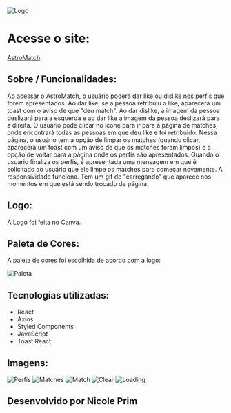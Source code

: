 ![Logo](./astromatch/./img-readme/Logo.png)

# Acesse o site:

<a href=http://astromatch-nicole.surge.sh/>AstroMatch</a>

## Sobre / Funcionalidades:

Ao acessar o AstroMatch, o usuário poderá dar like ou dislike nos perfis que forem apresentados. Ao dar like, se a pessoa retribuiu o like, aparecerá um toast com o aviso de que "deu match". Ao dar dislike, a imagem da pessoa deslizará para a esquerda e ao dar like a imagem da pessoa deslizará para a direita. O usuário pode clicar no ícone para ir para a página de matches, onde encontrará todas as pessoas em que deu like e foi retribuido. Nessa página, o usuário tem a opção de limpar os matches (quando clicar, aparecerá um toast com um aviso de que os matches foram limpos) e a opção de voltar para a página onde os perfis são apresentados. Quando o usuario finaliza os perfis, é apresentada uma mensagem em que é solicitado ao usuário que ele limpe os matches para começar novamente. A responsividade funciona. Tem um gif de "carregando" que aparece nos momentos em que está sendo trocado de página.

## Logo:

A Logo foi feita no Canva.

## Paleta de Cores:

A paleta de cores foi escolhida de acordo com a logo:

![Paleta](./astromatch/./img-readme/paleta.png)

## Tecnologias utilizadas:

- React
- Axios
- Styled Components
- JavaScript
- Toast React

## Imagens:

![Perfis](./astromatch/./img-readme/perfis.png)
![Matches](./astromatch/./img-readme/matches.png)
![Match](./astromatch/./img-readme/match.png)
![Clear](./astromatch/./img-readme/limpar.png)
![Loading](./astromatch/./img-readme/loading.png)

## Desenvolvido por Nicole Prim
